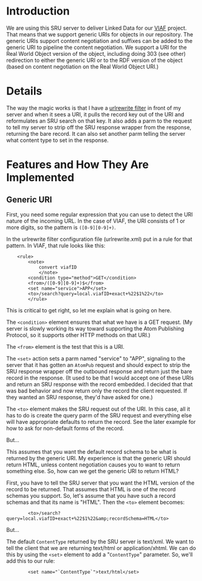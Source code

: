 # Introduction #

We are using this SRU server to deliver Linked Data for our [VIAF](http://viaf.org) project.  That means that we support generic URIs for objects in our repository.  The generic URIs support content negotiation and suffixes can be added to the generic URI to pipeline the content negotiation.  We support a URI for the Real World Object version of the object, including doing 303 (see other) redirection to either the generic URI or to the RDF version of the object (based on content negotiation on the Real World Object URI.)


# Details #

The way the magic works is that I have a [urlrewrite filter](http://tuckey.org/urlrewrite/) in front of my server and when it sees a URI, it pulls the record key out of the URI and reformulates an SRU search on that key.  It also adds a parm to the request to tell my server to strip off the SRU response wrapper from the response, returning the bare record.  It can also set another parm telling the server what content type to set in the response.

# Features and How They Are Implemented #
## Generic URI ##
First, you need some regular expression that you can use to detect the URI nature of the incoming URL.  In the case of VIAF, the URI consists of 1 or more digits, so the pattern is `([0-9][0-9]+)`.

In the urlrewrite filter configuration file (urlrewrite.xml) put in a rule for that pattern.  In VIAF, that rule looks like this:
```
    <rule>
        <note>
            convert viafID
            </note>
        <condition type="method">GET</condition>
        <from>/([0-9][0-9]+)$</from>
        <set name="service">APP</set>
        <to>/search?query=local.viafID+exact+%22$1%22</to>
        </rule>
```
This is critical to get right, so let me explain what is going on here.

The `<condition>` element ensures that what we have is a GET request.  (My server is slowly working its way toward supporting the Atom Publishing Protocol, so it supports other HTTP methods on that URI.)

The `<from>` element is the test that this is a URI.

The `<set>` action sets a parm named "service" to "APP", signaling to the server that it has gotten an `AtomPub` request and should expect to strip the SRU response wrapper off the outbound response and return just the bare record in the response.  (It used to be that I would accept one of these URIs and return an SRU response with the record embedded.  I decided that that was bad behavior and now return only the record the client requested.  If they wanted an SRU response, they'd have asked for one.)

The `<to>` element makes the SRU request out of the URI.  In this case, all it has to do is create the query parm of the SRU request and everything else will have appropriate defaults to return the record.  See the later example for how to ask for non-default forms of the record.

But...

This assumes that you want the default record schema to be what is returned by the generic URI.  My experience is that the generic URI should return HTML, unless content negotiation causes you to want to return something else.  So, how can we get the generic URI to return HTML?

First, you have to tell the SRU server that you want the HTML version of the record to be returned.  That assumes that HTML is one of the record schemas you support.  So, let's assume that you have such a record schemas and that its name is "HTML".  Then the `<to>` element becomes:
```
        <to>/search?query=local.viafID+exact+%22$1%22&amp;recordSchema=HTML</to>
```

But...

The default `ContentType` returned by the SRU server is text/xml.  We want to tell the client that we are returning text/html or application/xhtml.  We can do this by using the `<set>` element to add a "`ContentType`" parameter.  So, we'll add this to our rule:
```
        <set name="`ContentType`">text/html</set>
```